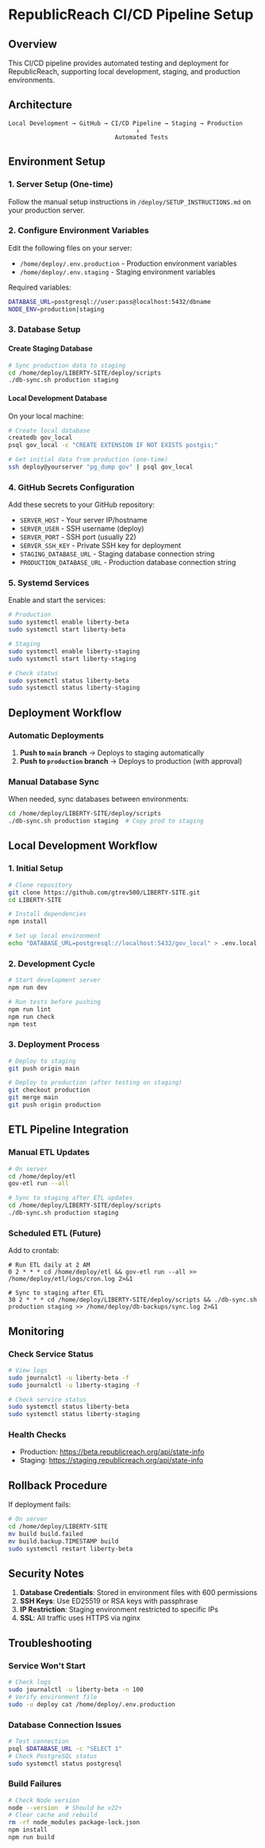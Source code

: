 # RepublicReach CI/CD Pipeline Setup

## Overview

This CI/CD pipeline provides automated testing and deployment for RepublicReach, supporting local development, staging, and production environments.

## Architecture

```
Local Development → GitHub → CI/CD Pipeline → Staging → Production
                                    ↓
                              Automated Tests
```

## Environment Setup

### 1. Server Setup (One-time)

Follow the manual setup instructions in `/deploy/SETUP_INSTRUCTIONS.md` on your production server.

### 2. Configure Environment Variables

Edit the following files on your server:
- `/home/deploy/.env.production` - Production environment variables
- `/home/deploy/.env.staging` - Staging environment variables

Required variables:
```bash
DATABASE_URL=postgresql://user:pass@localhost:5432/dbname
NODE_ENV=production|staging
```

### 3. Database Setup

#### Create Staging Database
```bash
# Sync production data to staging
cd /home/deploy/LIBERTY-SITE/deploy/scripts
./db-sync.sh production staging
```

#### Local Development Database
On your local machine:
```bash
# Create local database
createdb gov_local
psql gov_local -c "CREATE EXTENSION IF NOT EXISTS postgis;"

# Get initial data from production (one-time)
ssh deploy@yourserver "pg_dump gov" | psql gov_local
```

### 4. GitHub Secrets Configuration

Add these secrets to your GitHub repository:
- `SERVER_HOST` - Your server IP/hostname
- `SERVER_USER` - SSH username (deploy)
- `SERVER_PORT` - SSH port (usually 22)
- `SERVER_SSH_KEY` - Private SSH key for deployment
- `STAGING_DATABASE_URL` - Staging database connection string
- `PRODUCTION_DATABASE_URL` - Production database connection string

### 5. Systemd Services

Enable and start the services:
```bash
# Production
sudo systemctl enable liberty-beta
sudo systemctl start liberty-beta

# Staging
sudo systemctl enable liberty-staging
sudo systemctl start liberty-staging

# Check status
sudo systemctl status liberty-beta
sudo systemctl status liberty-staging
```

## Deployment Workflow

### Automatic Deployments

1. **Push to `main` branch** → Deploys to staging automatically
2. **Push to `production` branch** → Deploys to production (with approval)

### Manual Database Sync

When needed, sync databases between environments:
```bash
cd /home/deploy/LIBERTY-SITE/deploy/scripts
./db-sync.sh production staging  # Copy prod to staging
```

## Local Development Workflow

### 1. Initial Setup
```bash
# Clone repository
git clone https://github.com/gtrev500/LIBERTY-SITE.git
cd LIBERTY-SITE

# Install dependencies
npm install

# Set up local environment
echo "DATABASE_URL=postgresql://localhost:5432/gov_local" > .env.local
```

### 2. Development Cycle
```bash
# Start development server
npm run dev

# Run tests before pushing
npm run lint
npm run check
npm test
```

### 3. Deployment Process
```bash
# Deploy to staging
git push origin main

# Deploy to production (after testing on staging)
git checkout production
git merge main
git push origin production
```

## ETL Pipeline Integration

### Manual ETL Updates
```bash
# On server
cd /home/deploy/etl
gov-etl run --all

# Sync to staging after ETL updates
cd /home/deploy/LIBERTY-SITE/deploy/scripts
./db-sync.sh production staging
```

### Scheduled ETL (Future)
Add to crontab:
```cron
# Run ETL daily at 2 AM
0 2 * * * cd /home/deploy/etl && gov-etl run --all >> /home/deploy/etl/logs/cron.log 2>&1

# Sync to staging after ETL
30 2 * * * cd /home/deploy/LIBERTY-SITE/deploy/scripts && ./db-sync.sh production staging >> /home/deploy/db-backups/sync.log 2>&1
```

## Monitoring

### Check Service Status
```bash
# View logs
sudo journalctl -u liberty-beta -f
sudo journalctl -u liberty-staging -f

# Check service status
sudo systemctl status liberty-beta
sudo systemctl status liberty-staging
```

### Health Checks
- Production: https://beta.republicreach.org/api/state-info
- Staging: https://staging.republicreach.org/api/state-info

## Rollback Procedure

If deployment fails:
```bash
# On server
cd /home/deploy/LIBERTY-SITE
mv build build.failed
mv build.backup.TIMESTAMP build
sudo systemctl restart liberty-beta
```

## Security Notes

1. **Database Credentials**: Stored in environment files with 600 permissions
2. **SSH Keys**: Use ED25519 or RSA keys with passphrase
3. **IP Restriction**: Staging environment restricted to specific IPs
4. **SSL**: All traffic uses HTTPS via nginx

## Troubleshooting

### Service Won't Start
```bash
# Check logs
sudo journalctl -u liberty-beta -n 100
# Verify environment file
sudo -u deploy cat /home/deploy/.env.production
```

### Database Connection Issues
```bash
# Test connection
psql $DATABASE_URL -c "SELECT 1"
# Check PostgreSQL status
sudo systemctl status postgresql
```

### Build Failures
```bash
# Check Node version
node --version  # Should be v22+
# Clear cache and rebuild
rm -rf node_modules package-lock.json
npm install
npm run build
```